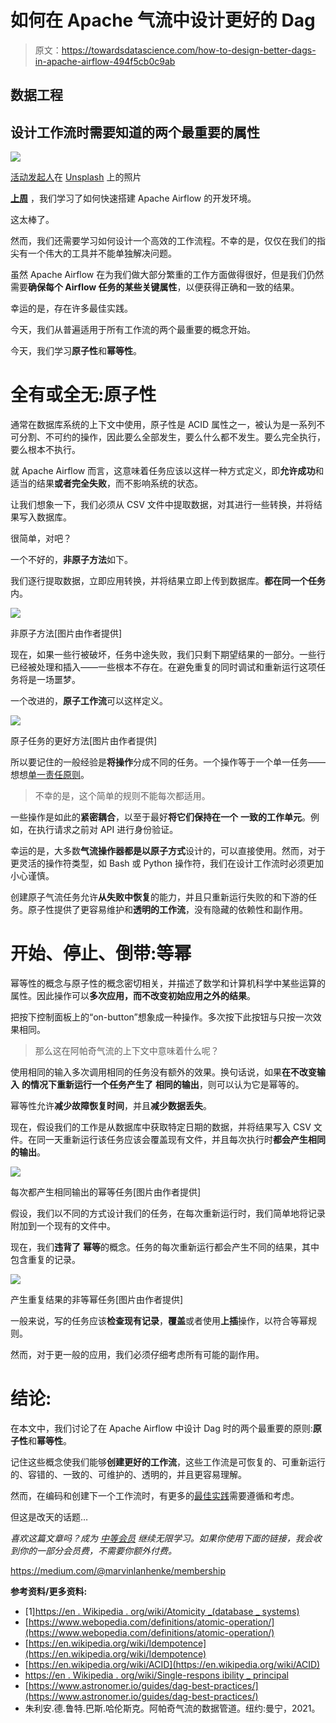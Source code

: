 # 如何在 Apache 气流中设计更好的 Dag

> 原文：<https://towardsdatascience.com/how-to-design-better-dags-in-apache-airflow-494f5cb0c9ab>

## 数据工程

## 设计工作流时需要知道的两个最重要的属性

![](img/050cc0ba20f84f566ba3d13e4ad733f1.png)

[活动发起人](https://unsplash.com/@campaign_creators?utm_source=medium&utm_medium=referral)在 [Unsplash](https://unsplash.com?utm_source=medium&utm_medium=referral) 上的照片

[**上周**](/setting-up-apache-airflow-with-docker-compose-in-5-minutes-56a1110f4122) ，我们学习了如何快速搭建 Apache Airflow 的开发环境。

这太棒了。

然而，我们还需要学习如何设计一个高效的工作流程。不幸的是，仅仅在我们的指尖有一个伟大的工具并不能单独解决问题。

虽然 Apache Airflow 在为我们做大部分繁重的工作方面做得很好，但是我们仍然需要**确保每个 Airflow 任务的某些关键属性**，以便获得正确和一致的结果。

幸运的是，存在许多最佳实践。

今天，我们从普遍适用于所有工作流的两个最重要的概念开始。

今天，我们学习**原子性**和**幂等性**。

# 全有或全无:原子性

通常在数据库系统的上下文中使用，原子性是 ACID 属性之一，被认为是一系列不可分割、不可约的操作，因此要么全部发生，要么什么都不发生。要么完全执行，要么根本不执行。

就 Apache Airflow 而言，这意味着任务应该以这样一种方式定义，即**允许成功**和适当的结果**或者完全失败**，而不影响系统的状态。

让我们想象一下，我们必须从 CSV 文件中提取数据，对其进行一些转换，并将结果写入数据库。

很简单，对吧？

一个不好的，**非原子方法**如下。

我们逐行提取数据，立即应用转换，并将结果立即上传到数据库。**都在同一个任务**内。

![](img/ec8b628e3b26f10fb27e5939ba2f9b67.png)

非原子方法[图片由作者提供]

现在，如果一些行被破坏，任务中途失败，我们只剩下期望结果的一部分。一些行已经被处理和插入——一些根本不存在。在避免重复的同时调试和重新运行这项任务将是一场噩梦。

一个改进的，**原子工作流**可以这样定义。

![](img/77e80f65a42a57eb3bd7296f0b4f7ce2.png)

原子任务的更好方法[图片由作者提供]

所以要记住的一般经验是**将操作**分成不同的任务。一个操作等于一个单一任务——想想[单一责任原则](https://en.wikipedia.org/wiki/Single-responsibility_principle)。

> 不幸的是，这个简单的规则不能每次都适用。

一些操作是如此的**紧密耦合**，以至于最好**将它们保持在一个** **一致的工作单元**。例如，在执行请求之前对 API 进行身份验证。

幸运的是，大多数**气流操作器都是以原子方式**设计的，可以直接使用。然而，对于更灵活的操作符类型，如 Bash 或 Python 操作符，我们在设计工作流时必须更加小心谨慎。

创建原子气流任务允许**从失败中恢复**的能力，并且只重新运行失败的和下游的任务。原子性提供了更容易维护和**透明的工作流**，没有隐藏的依赖性和副作用。

# 开始、停止、倒带:等幂

幂等性的概念与原子性的概念密切相关，并描述了数学和计算机科学中某些运算的属性。因此操作可以**多次应用，而不改变初始应用之外的结果**。

把按下控制面板上的“on-button”想象成一种操作。多次按下此按钮与只按一次效果相同。

> 那么这在阿帕奇气流的上下文中意味着什么呢？

使用相同的输入多次调用相同的任务没有额外的效果。换句话说，如果**在不改变输入** **的情况下重新运行一个任务产生了** **相同的输出**，则可以认为它是幂等的。

幂等性允许**减少故障恢复时间**，并且**减少数据丢失**。

现在，假设我们的工作是从数据库中获取特定日期的数据，并将结果写入 CSV 文件。在同一天重新运行该任务应该会覆盖现有文件，并且每次执行时**都会产生相同的输出**。

![](img/fa717de4892a16192331d19eb256bc90.png)

每次都产生相同输出的幂等任务[图片由作者提供]

假设，我们以不同的方式设计我们的任务，在每次重新运行时，我们简单地将记录附加到一个现有的文件中。

现在，我们**违背了** **幂等**的概念。任务的每次重新运行都会产生不同的结果，其中包含重复的记录。

![](img/57a12164ed1bbee706cb1e0d29c387b8.png)

产生重复结果的非等幂任务[图片由作者提供]

一般来说，写的任务应该**检查现有记录**，**覆盖**或者使用**上插**操作，以符合等幂规则。

然而，对于更一般的应用，我们必须仔细考虑所有可能的副作用。

# 结论:

在本文中，我们讨论了在 Apache Airflow 中设计 Dag 时的两个最重要的原则:**原子性**和**幂等性**。

记住这些概念使我们能够**创建更好的工作流**，这些工作流是可恢复的、可重新运行的、容错的、一致的、可维护的、透明的，并且更容易理解。

然而，在编码和创建下一个工作流时，有更多的[最佳实践](https://www.astronomer.io/guides/dag-best-practices/)需要遵循和考虑。

但这是改天的话题…

</setting-up-apache-airflow-with-docker-compose-in-5-minutes-56a1110f4122>  

*喜欢这篇文章吗？成为* [*中等会员*](https://medium.com/@marvinlanhenke/membership) *继续无限学习。如果你使用下面的链接，我会收到你的一部分会员费，不需要你额外付费。*

<https://medium.com/@marvinlanhenke/membership>  

**参考资料/更多资料:**

*   [1][https://en . Wikipedia . org/wiki/Atomicity _(database _ systems)](https://en.wikipedia.org/wiki/Atomicity_(database_systems))
*   [https://www.webopedia.com/definitions/atomic-operation/](https://www.webopedia.com/definitions/atomic-operation/)
*   [https://en.wikipedia.org/wiki/Idempotence](https://en.wikipedia.org/wiki/Idempotence)
*   [https://en.wikipedia.org/wiki/ACID](https://en.wikipedia.org/wiki/ACID)
*   [https://en . Wikipedia . org/wiki/Single-respons ibility _ principal](https://en.wikipedia.org/wiki/Single-responsibility_principle)
*   [https://www.astronomer.io/guides/dag-best-practices/](https://www.astronomer.io/guides/dag-best-practices/)
*   朱利安.德.鲁特.巴斯.哈伦斯克。阿帕奇气流的数据管道。纽约:曼宁，2021。